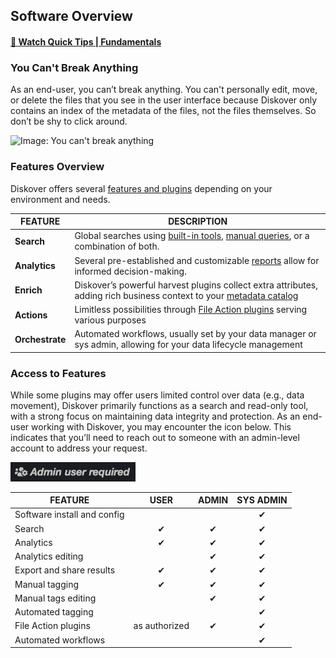<a id="software_overview"></a>

## Software Overview

#### [🍿 Watch Quick Tips | Fundamentals](https://vimeo.com/766235515)

### You Can't Break Anything

As an end-user, you can’t break anything. You can't personally edit, move, or delete the files that you see in the user interface because Diskover only contains an index of the metadata of the files, not the files themselves. So don’t be shy to click around.

![Image: You can't break anything](you_cant_break_anything.png)

### Features Overview

Diskover offers several [features and plugins](https://diskoverdata.com/platform/features/) depending on your environment and needs.

| FEATURE | DESCRIPTION |
| --- | --- |
| **Search** | Global searches using [built-in tools](#builtin_search_tools), [manual queries](#manual_queries), or a combination of both. |
| **Analytics** | Several pre-established and customizable [reports](#analytics) allow for informed decision-making. |
| **Enrich** | Diskover’s powerful harvest plugins collect extra attributes, adding rich business context to your [metadata catalog](https://docs.diskoverdata.com/diskover_metadata_catalog.yml) |
| **Actions** | Limitless possibilities through [File Action plugins](#file_action) serving various purposes |
| **Orchestrate** | Automated workflows, usually set by your data manager or sys admin, allowing for your data lifecycle management |

### Access to Features

While some plugins may offer users limited control over data (e.g., data movement), Diskover primarily functions as a search and read-only tool, with a strong focus on maintaining data integrity and protection. As an end-user working with Diskover, you may encounter the icon below. This indicates that you’ll need to reach out to someone with an admin-level account to address your request.

<img src="images/image_admin_user_required.png" width="200">

| FEATURE | USER| ADMIN | SYS ADMIN |
| --- | :---: | :---: | :---: |
| Software install and config | | | ✔ |
| Search | ✔ | ✔ | ✔ |
| Analytics | ✔ | ✔ | ✔ |
| Analytics editing | | ✔ | ✔ |
| Export and share results | ✔ | ✔ | ✔ |
| Manual tagging | ✔ | ✔ | ✔ |
| Manual tags editing | | ✔ | ✔ |
| Automated tagging | | | ✔ |
| File Action plugins | as authorized | ✔ | ✔ |
| Automated workflows | | | ✔ |


